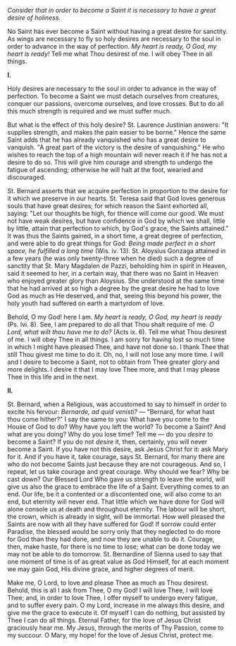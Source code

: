 
*Consider that in order to become a Saint it is necessary to have a great desire of holiness.*

No Saint has ever become a Saint without having a great desire for sanctity. As wings are necessary to fly so holy desires are necessary to the soul in order to advance in the way of perfection. *My heart is ready, O God, my heart is ready!* Tell me what Thou desirest of me. I will obey Thee in all things.

**I\.**

Holy desires are necessary to the soul in order to advance in the way of perfection. To become a Saint we must detach ourselves from creatures, conquer our passions, overcome ourselves, and love crosses. But to do all this much strength is required and we must suffer much.

But what is the effect of this holy desire? St. Laurence Justinian answers: \"It supplies strength, and makes the pain easier to be borne.\" Hence the same Saint adds that he has already vanquished who has a great desire to vanquish. \"A great part of the victory is the desire of vanquishing.\" He who wishes to reach the top of a high mountain will never reach it if he has not a desire to do so. This will give him courage and strength to undergo the fatigue of ascending; otherwise he will halt at the foot, wearied and discouraged.

St. Bernard asserts that we acquire perfection in proportion to the desire for it which we preserve in our hearts. St. Teresa said that God loves generous souls that have great desires; for which reason the Saint exhorted all, saying: \"Let our thoughts be high, for thence will come our good. We must not have weak desires, but have confidence in God by which we shall, little by little, attain that perfection to which, by God\'s grace, the Saints attained.\" It was thus the Saints gained, in a short time, a great degree of perfection, and were able to do great things for God: *Being made perfect in a short space, he fulfilled a long time* (Wis. iv. 13). St. Aloysius Gonzaga attained in a few years (he was only twenty-three when he died) such a degree of sanctity that St. Mary Magdalen de Pazzi, beholding him in spirit in Heaven, said it seemed to her, in a certain way, that there was no Saint in Heaven who enjoyed greater glory than Aloysius. She understood at the same time that he had arrived at so high a degree by the great desire he had to love God as much as He deserved, and that, seeing this beyond his power, the holy youth had suffered on earth a martyrdom of love.

Behold, O my God! here I am. *My heart is ready, O God, my heart is ready* (Ps. lvi. 8). See, I am prepared to do all that Thou shalt require of me. *O Lord, what wilt thou have me to do?* (Acts ix. 6). Tell me what Thou desirest of me. I will obey Thee in all things. I am sorry for having lost so much time in which I might have pleased Thee, and have not done so. I thank Thee that still Thou givest me time to do it. Oh, no, I will not lose any more time. I will and I desire to become a Saint, not to obtain from Thee greater glory and more delights. I desire it that I may love Thee more, and that I may please Thee in this life and in the next.

**II\.**

St. Bernard, when a Religious, was accustomed to say to himself in order to excite his fervour: *Bernarde, ad quid venisti?* — \"Bernard, for what hast thou come hither?\" I say the same to you: What have you come to the House of God to do? Why have you left the world? To become a Saint? And what are you doing? Why do you lose time? Tell me — do you *desire* to become a Saint? If you do not *desire* it, then, certainly, you will never become a Saint. If you have not this desire, ask Jesus Christ for it: ask Mary for it. And if you have it, take courage, says St. Bernard, for many there are who do not become Saints just because they are not courageous. And so, I repeat, let us take courage and great courage. Why should we fear? Why be cast down? Our Blessed Lord Who gave us strength to leave the world, will give us also the grace to embrace the life of a Saint. Everything comes to an end. Our life, be it a contented or a discontented one, will also come to an end, but eternity will never end. That little which we have done for God will alone console us at death and throughout eternity. The labour will be short, the crown, which is already in sight, will be immortal. How well pleased the Saints are now with all they have suffered for God! If sorrow could enter Paradise, the blessed would be sorry only that they neglected to do more for God than they had done, and now they are unable to do it. Courage, then, make haste, for there is no time to lose; what can be done today we may not be able to do tomorrow. St. Bernardine of Sienna used to say that one moment of time is of as great value as God Himself, for at each moment we may gain God, His divine grace, and higher degrees of merit.

Make me, O Lord, to love and please Thee as much as Thou desirest. Behold, this is all I ask from Thee, O my God! I will love Thee, I will love Thee; and, in order to love Thee, I offer myself to undergo every fatigue, and to suffer every pain. O my Lord, increase in me always this desire, and give me the grace to execute it. Of myself I can do nothing, but assisted by Thee I can do all things. Eternal Father, for the love of Jesus Christ graciously hear me. My Jesus, through the merits of Thy Passion, come to my succour. O Mary, my hope! for the love of Jesus Christ, protect me.


